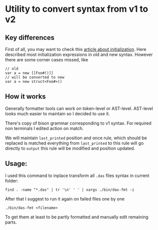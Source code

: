 # Utility to convert syntax from v1 to v2
## Key differences
First of all, you may want to check this [article about initialization](https://borisbat.github.io/dascf-blog/2024/07/23/data-initialization/). Here described most initialization expressions  in old and new syntax.
However there are some corner cases missed, like
```
// old
var a = new [[Foo#()]]
// will be converted to new
var a = new struct<Foo#>()
```

## How it works
Generally formatter tools can work on token-level or AST-level.
AST-level looks much easier to maintain so I decided to use it.

There's copy of bison grammar corresponding to v1 syntax. For required non terminals I edited action on match.

We will maintain `last_printed` position and once rule,
which should be replaced is matched everything from `last_printed` to this rule
will go directly to `output`
this rule will be modified and position updated.

## Usage:
I used this command to inplace transform all `.das` files syntax in current folder:
```
find . -name "*.das" | tr '\n' ' ' | xargs ./bin/das-fmt -i
```
After that I suggest to run it again on failed files one by one
```
./bin/das-fmt <filename>
```
To get them at least to be partly formatted and manually edit remaining parts.
